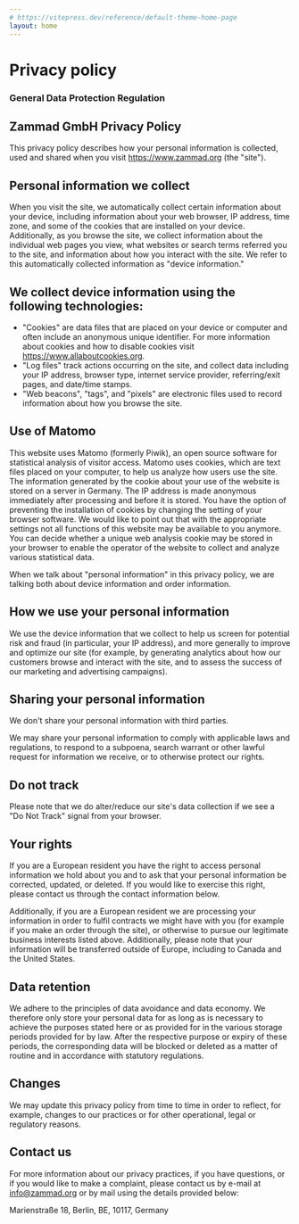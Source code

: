 ```yaml
---
# https://vitepress.dev/reference/default-theme-home-page
layout: home
---
```


# Privacy policy

### General Data Protection Regulation

## Zammad GmbH Privacy Policy

This privacy policy describes how your personal information is collected, used
and shared when you visit https://www.zammad.org (the "site").

## Personal information we collect

When you visit the site, we automatically collect certain information about
your device, including information about your web browser, IP address, time
zone, and some of the cookies that are installed on your device. Additionally,
as you browse the site, we collect information about the individual web pages
you view, what websites or search terms referred you to the site, and
information about how you interact with the site. We refer to this automatically
collected information as "device information."

## We collect device information using the following technologies:

* "Cookies" are data files that are placed on your device or computer and often
include an anonymous unique identifier. For more information about cookies and
how to disable cookies visit https://www.allaboutcookies.org.
* "Log files" track actions occurring on the site, and collect data including
your IP address, browser type, internet service provider, referring/exit pages,
and date/time stamps.
* "Web beacons", "tags", and "pixels" are electronic files used to record
information about how you browse the site.

## Use of Matomo

This website uses Matomo (formerly Piwik), an open source software for
statistical analysis of visitor access. Matomo uses cookies, which are text
files placed on your computer, to help us analyze how users use the site.
The information generated by the cookie about your use of the website is stored
on a server in Germany. The IP address is made anonymous immediately after
processing and before it is stored. You have the option of preventing the
installation of cookies by changing the setting of your browser software. We
would like to point out that with the appropriate settings not all functions of
this website may be available to you anymore. You can decide whether a unique
web analysis cookie may be stored in your browser to enable the operator of the
website to collect and analyze various statistical data.

When we talk about "personal information" in this privacy policy, we are talking
both about device information and order information.

## How we use your personal information

We use the device information that we collect to help us screen for potential
risk and fraud (in particular, your IP address), and more generally to improve
and optimize our site (for example, by generating analytics about how our
customers browse and interact with the site, and to assess the success of our
marketing and advertising campaigns).

## Sharing your personal information

We don't share your personal information with third parties.

We may share your personal information to comply with applicable laws and
regulations, to respond to a subpoena, search warrant or other lawful request
for information we receive, or to otherwise protect our rights.

## Do not track

Please note that we do alter/reduce our site's data collection if we see a
"Do Not Track" signal from your browser.

## Your rights

If you are a European resident you have the right to access personal information
we hold about you and to ask that your personal information be corrected,
updated, or deleted. If you would like to exercise this right, please contact
us through the contact information below.

Additionally, if you are a European resident we are processing your information
in order to fulfil contracts we might have with you (for example if you make an
order through the site), or otherwise to pursue our legitimate business
interests listed above. Additionally, please note that your information will be
transferred outside of Europe, including to Canada and the United States.

## Data retention

We adhere to the principles of data avoidance and data economy. We therefore
only store your personal data for as long as is necessary to achieve the
purposes stated here or as provided for in the various storage periods provided
for by law. After the respective purpose or expiry of these periods, the
corresponding data will be blocked or deleted as a matter of routine and in
accordance with statutory regulations.

## Changes

We may update this privacy policy from time to time in order to reflect, for
example, changes to our practices or for other operational, legal or regulatory
reasons.

## Contact us

For more information about our privacy practices, if you have questions, or if
you would like to make a complaint, please contact us by e-mail at
info@zammad.org or by mail using the details provided below:

Marienstraße 18, Berlin, BE, 10117, Germany
